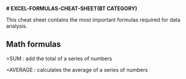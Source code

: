 **# EXCEL-FORMULAS-CHEAT-SHEET(BT CATEGORY)**

This cheat sheet contains the most important formulas required for data analysis. 

## Math formulas

=SUM
: add the total of a series of numbers

=AVERAGE
: calculates the average of a series of numbers
